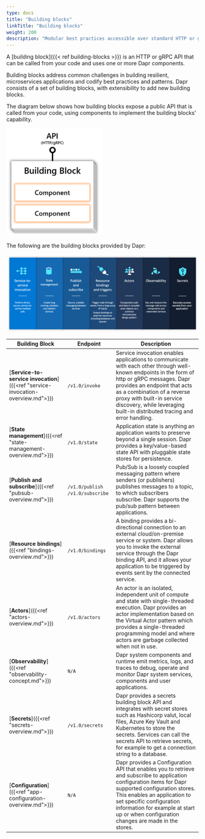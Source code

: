 ```yaml
---
type: docs
title: "Building blocks"
linkTitle: "Building blocks"
weight: 200
description: "Modular best practices accessible over standard HTTP or gRPC APIs"
---
```


A [building block]({{< ref building-blocks >}}) is an HTTP or gRPC API that can be called from your code and uses one or more Dapr components.

Building blocks address common challenges in building resilient, microservices applications and codify best practices and patterns. Dapr consists of a set of building blocks, with extensibility to add new building blocks.

The diagram below shows how building blocks expose a public API that is called from your code, using components to implement the building blocks' capability.

<img src="/images/concepts-building-blocks.png" width=250>

The following are the building blocks provided by Dapr:

<img src="/images/building_blocks.png" width=1000>

| Building Block | Endpoint | Description |
|----------------|----------|-------------|
| [**Service-to-service invocation**]({{<ref "service-invocation-overview.md">}}) | `/v1.0/invoke` | Service invocation enables applications to communicate with each other through well-known endpoints in the form of http or gRPC messages. Dapr provides an endpoint that acts as a combination of a reverse proxy with built-in service discovery, while leveraging built-in distributed tracing and error handling.
| [**State management**]({{<ref "state-management-overview.md">}}) | `/v1.0/state` | Application state is anything an application wants to preserve beyond a single session. Dapr provides a key/value-based state API with pluggable state stores for persistence.
| [**Publish and subscribe**]({{<ref "pubsub-overview.md">}}) | `/v1.0/publish` `/v1.0/subscribe`|  Pub/Sub is a loosely coupled messaging pattern where senders (or publishers) publishes messages to a topic, to which subscribers subscribe. Dapr supports the pub/sub pattern between applications.
| [**Resource bindings**]({{<ref "bindings-overview.md">}}) | `/v1.0/bindings` | A binding provides a bi-directional connection to an external cloud/on-premise service or system. Dapr allows you to invoke the external service through the  Dapr binding API, and it allows your application to be triggered by events sent by the connected service.
| [**Actors**]({{<ref "actors-overview.md">}}) | `/v1.0/actors` |  An actor is an isolated, independent unit of compute and state with single-threaded execution. Dapr provides an actor implementation based on the Virtual Actor pattern which provides a single-threaded programming model and where actors are garbage collected when not in use.
| [**Observability**]({{<ref "observability-concept.md">}}) | `N/A` |  Dapr system components and runtime emit metrics, logs, and traces to debug, operate and monitor Dapr system services, components and user applications.
| [**Secrets**]({{<ref "secrets-overview.md">}}) | `/v1.0/secrets` | Dapr provides a secrets building block API and integrates with secret stores such as Hashicorp valut, local files, Azure Key Vault and Kubernetes to store the secrets. Services can call the secrets API to retrieve secrets, for example to get a connection string to a database.
| [**Configuration**]({{<ref "app-configuration-overview.md">}}) | `N/A` | Dapr provides a Configuration API that enables you to retrieve and subscribe to application configuration items for Dapr supported configuration stores. This enables an application to set specific configuration information for example at start up or when configuration changes are made in the stores. 
